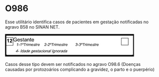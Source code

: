 # O986  
Esse utilitário identifica casos de pacientes em gestação notificadas no agravo B58 no SINAN NET.

![x](/campo12_mold.jpg)

Casos desse tipo devem ser notificados no agravo O98.6 (Doenças causadas por protozoários complicando a gravidez, o parto e o puerpério)
